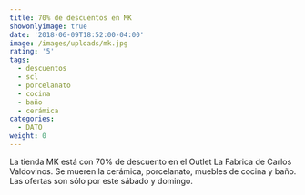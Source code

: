 ```yaml
---
title: 70% de descuentos en MK
showonlyimage: true
date: '2018-06-09T18:52:00-04:00'
image: /images/uploads/mk.jpg
rating: '5'
tags:
  - descuentos
  - scl
  - porcelanato
  - cocina
  - baño
  - cerámica
categories:
  - DATO
weight: 0
---
```



<!--more-->

La tienda MK está con 70% de descuento en el Outlet La Fabrica de Carlos Valdovinos. Se mueren la cerámica, porcelanato, muebles de cocina y baño. Las ofertas son sólo por este sábado y domingo.
